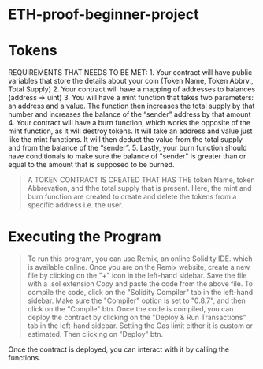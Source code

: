 # ETH-proof-beginner-project

# Tokens
REQUIREMENTS THAT NEEDS TO BE MET: 
    1. Your contract will have public variables that store the details about your coin (Token Name, Token Abbrv., Total Supply)
    2. Your contract will have a mapping of addresses to balances (address => uint)
    3. You will have a mint function that takes two parameters: an address and a value. 
       The function then increases the total supply by that number and increases the balance 
       of the “sender” address by that amount
    4. Your contract will have a burn function, which works the opposite of the mint function, as it will destroy tokens. 
       It will take an address and value just like the mint functions. It will then deduct the value from the total supply 
       and from the balance of the “sender”.
    5. Lastly, your burn function should have conditionals to make sure the balance of "sender" is greater than or equal 
       to the amount that is supposed to be burned.

> A TOKEN CONTRACT IS CREATED THAT HAS THE token Name, token Abbrevation, and thhe total supply that is present.
> Here, the mint and burn function are created to create and delete the tokens from a specific address i.e. the user.

# Executing the Program
> To run this program, you can use Remix, an online Solidity IDE. which is available online.
> Once you are on the Remix website, create a new file by clicking on the "+" icon in the left-hand sidebar. Save the file with a .sol extension
> Copy and paste the code from the above file.
> To compile the code, click on the "Solidity Compiler" tab in the left-hand sidebar. Make sure the "Compiler" option is set to "0.8.7", and then click on the "Compile" btn.
> Once the code is compiled, you can deploy the contract by clicking on the "Deploy & Run Transactions" tab in the left-hand sidebar.
> Setting the Gas limit either it is custom or estimated.
> Then clicking on "Deploy" btn.

Once the contract is deployed, you can interact with it by calling the functions.
